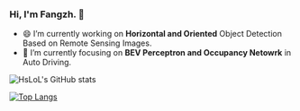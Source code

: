 ### Hi, I'm Fangzh. 👋

<!--
**HsLOL/HsLoL** is a ✨ _special_ ✨ repository because its `README.md` (this file) appears on your GitHub profile.

Here are some ideas to get you started:


- 👯 I’m looking to collaborate on ...
- 🤔 I’m looking for help with ...
- 💬 Ask me about ...

- 😄 Pronouns: ...
- ⚡ Fun fact: ...

- 📫 How to reach me: zhfang0117@126.com.
- ✨ HomePage: https://hslol.github.io/
--
-->

- 😄 I’m currently working on **Horizontal and Oriented** Object Detection Based on Remote Sensing Images.
- 🔭 I’m currently focusing on **BEV Perceptron and Occupancy Netowrk** in Auto Driving.



![HsLoL's GitHub stats](https://github-readme-stats.vercel.app/api?username=HsLoL&show_icons=true&theme=tokyonight)

[![Top Langs](https://github-readme-stats.vercel.app/api/top-langs/?username=HsLoL&layout=compact)](https://github.com/HsLoL/github-readme-stats)

